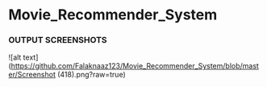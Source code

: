 # Movie_Recommender_System

### OUTPUT SCREENSHOTS

![alt text](https://github.com/Falaknaaz123/Movie_Recommender_System/blob/master/Screenshot (418).png?raw=true)
